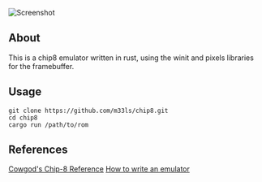 ![Screenshot](/screenshot?raw=true "Space Invaders")

## About

This is a chip8 emulator written in rust, using the winit and pixels libraries for the framebuffer.

## Usage

```
git clone https://github.com/m33ls/chip8.git
cd chip8
cargo run /path/to/rom
```

## References

[Cowgod's Chip-8 Reference](http://devernay.free.fr/hacks/chip8/C8TECH10.HTM)
[How to write an emulator](https://multigesture.net/articles/how-to-write-an-emulator-chip-8-interpreter/)

